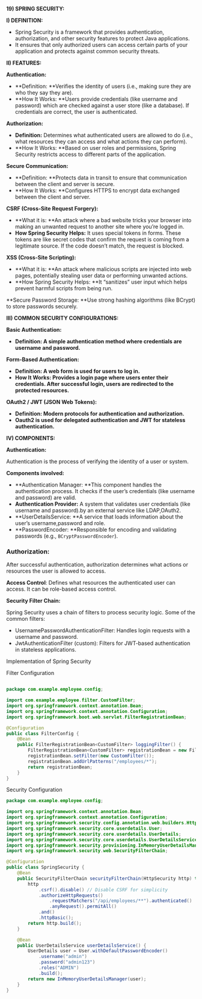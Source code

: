 
**19) SPRING SECURITY:**

**I) DEFINITION:**



* Spring Security is a framework that provides authentication, authorization, and other security features to protect Java applications.
* It ensures that only authorized users can access certain parts of your application and protects against common security threats.

**II) FEATURES:**

**Authentication:**



* **Definition: **Verifies the identity of users (i.e., making sure they are who they say they are).
* **How It Works: **Users provide credentials (like username and password) which are checked against a user store (like a database). If credentials are correct, the user is authenticated.

**Authorization:**



* **Definition:** Determines what authenticated users are allowed to do (i.e., what resources they can access and what actions they can perform).
* **How It Works: **Based on user roles and permissions, Spring Security restricts access to different parts of the application.

**Secure Communication:**



* **Definition: **Protects data in transit to ensure that communication between the client and server is secure.
* **How It Works: **Configures HTTPS to encrypt data exchanged between the client and server.

**CSRF (Cross-Site Request Forgery):**



* **What it is: **An attack where a bad website tricks your browser into making an unwanted request to another site where you’re logged in.
* **How Spring Security Helps:** It uses special tokens in forms. These tokens are like secret codes that confirm the request is coming from a legitimate source. If the code doesn’t match, the request is blocked.

**XSS (Cross-Site Scripting):**



* **What it is: **An attack where malicious scripts are injected into web pages, potentially stealing user data or performing unwanted actions.
* **How Spring Security Helps: **It “sanitizes” user input which helps prevent harmful scripts from being run.

**Secure Password Storage: **Use strong hashing algorithms (like BCrypt) to store passwords securely.

**III) COMMON SECURITY CONFIGURATIONS:**

**Basic Authentication:**



* **Definition: A simple authentication method where credentials are username and password.**

**Form-Based Authentication:**



* **Definition: A web form is used for users to log in.**
* **How It Works: Provides a login page where users enter their credentials. After successful login, users are redirected to the protected resources.**

**OAuth2 / JWT (JSON Web Tokens):**



* **Definition: Modern protocols for authentication and authorization.**
* **Oauth2 is used for delegated authentication and JWT for stateless authentication.**

**IV) COMPONENTS:**

**Authentication:**

Authentication is the process of verifying the identity of a user or system.

**Components involved:**



* **Authentication Manager: **This component handles the authentication process. It checks if the user’s credentials (like username and password) are valid.
* **Authentication Provider:** A system that validates user credentials (like username and password).by an external service like LDAP,OAuth2.
* **UserDetailsService: **A service that loads information about the user’s username,password and role.
* **PasswordEncoder: **Responsible for encoding and validating passwords (e.g., `BCryptPasswordEncoder`).


### **Authorization:**

After successful authentication, authorization determines what actions or resources the user is allowed to access.

**Access Control**: Defines what resources the authenticated user can access. It can be role-based access control.

**Security Filter Chain:**

Spring Security uses a chain of filters to process security logic. Some of the common filters:



* UsernamePasswordAuthenticationFilter: Handles login requests with a username and password.
* JwtAuthenticationFilter (custom): Filters for JWT-based authentication in stateless applications.


Implementation of Spring Security


Filter Configuration
```java

package com.example.employee.config;

import com.example.employee.filter.CustomFilter;
import org.springframework.context.annotation.Bean;
import org.springframework.context.annotation.Configuration;
import org.springframework.boot.web.servlet.FilterRegistrationBean;

@Configuration
public class FilterConfig {
    @Bean
    public FilterRegistrationBean<CustomFilter> loggingFilter() {
        FilterRegistrationBean<CustomFilter> registrationBean = new FilterRegistrationBean<>();
        registrationBean.setFilter(new CustomFilter());
        registrationBean.addUrlPatterns("/employees/*");
        return registrationBean;
    }
}
```
Security Configuration
```java
package com.example.employee.config;

import org.springframework.context.annotation.Bean;
import org.springframework.context.annotation.Configuration;
import org.springframework.security.config.annotation.web.builders.HttpSecurity;
import org.springframework.security.core.userdetails.User;
import org.springframework.security.core.userdetails.UserDetails;
import org.springframework.security.core.userdetails.UserDetailsService;
import org.springframework.security.provisioning.InMemoryUserDetailsManager;
import org.springframework.security.web.SecurityFilterChain;

@Configuration
public class SpringSecurity {
    @Bean
    public SecurityFilterChain securityFilterChain(HttpSecurity http) throws Exception {
        http
            .csrf().disable() // Disable CSRF for simplicity
            .authorizeHttpRequests()
                .requestMatchers("/api/employees/**").authenticated()
                .anyRequest().permitAll()
            .and()
            .httpBasic();
        return http.build();
    }

    @Bean
    public UserDetailsService userDetailsService() {
        UserDetails user = User.withDefaultPasswordEncoder()
            .username("admin")
            .password("admin123")
            .roles("ADMIN")
            .build();
        return new InMemoryUserDetailsManager(user);
    }
}
